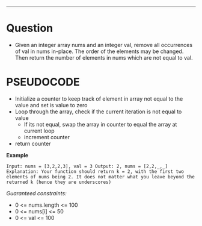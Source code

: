 ---

# Question

- Given an integer array nums and an integer val, remove all occurrences of val in nums in-place. The order of the elements may be changed. Then return the number of elements in nums which are not equal to val.

# PSEUDOCODE

- Initialize a counter to keep track of element in array not equal to the value and set is value to zero
- Loop through the array, check if the current iteration is not equal to value
  - If its not equal, swap the array in counter to equal the array at current loop
  - increment counter
- return counter

**Example**

`Input: nums = [3,2,2,3], val = 3
Output: 2, nums = [2,2,_,_]
Explanation: Your function should return k = 2, with the first two elements of nums being 2.
It does not matter what you leave beyond the returned k (hence they are underscores)`

_Guaranteed constraints:_

- 0 <= nums.length <= 100
- 0 <= nums[i] <= 50
- 0 <= val <= 100
